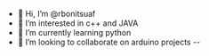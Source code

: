 - 👋 Hi, I’m @rbonitsuaf
- 👀 I’m interested in c++ and JAVA
- 🌱 I’m currently learning python
- 💞️ I’m looking to collaborate on arduino projects
--<!---
rbonitsuaf/rbonitsuaf is a ✨ special ✨ repository because its `README.md` (this file) appears on your GitHub profile.
You can click the Preview link to take a look at your changes.
--->
